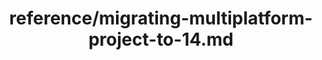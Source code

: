 ---
title: reference/migrating-multiplatform-project-to-14.md
showAuthorInfo: false
redirect_path: https://kotlinlang.org/docs/migrating-multiplatform-project-to-14.html
---